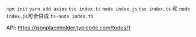 `npm init`
`yarn add axios` 
`tsc index.ts`
`node index.js`
`tsc index.ts` 和 `node index.js`可合併成 `ts-node index.ts`

API: https://jsonplaceholder.typicode.com/todos/1
